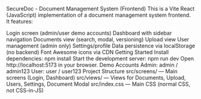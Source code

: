 SecureDoc - Document Management System (Frontend)
This is a Vite React (JavaScript) implementation of a document management system frontend. It features:

Login screen (admin/user demo accounts)
Dashboard with sidebar navigation
Documents view (search, modal, versioning)
Upload view
User management (admin only)
Settings/profile
Data persistence via localStorage (no backend)
Font Awesome icons via CDN
Getting Started
Install dependencies:
npm install
Start the development server:
npm run dev
Open http://localhost:5173 in your browser.
Demo Accounts
Admin: admin / admin123
User: user / user123
Project Structure
src/screens/ — Main screens (Login, Dashboard)
src/views/ — Views for Documents, Upload, Users, Settings, Document Modal
src/index.css — Main CSS (normal CSS, not CSS-in-JS)
